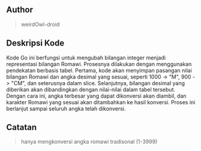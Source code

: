 ## Author
> weirdOwl-droid

## Deskripsi Kode
Kode Go ini berfungsi untuk mengubah bilangan integer menjadi representasi bilangan Romawi. Prosesnya dilakukan dengan menggunakan pendekatan berbasis tabel. Pertama, kode akan menyimpan pasangan nilai bilangan Romawi dan angka desimal yang sesuai, seperti 1000 -> "M", 900 -> "CM", dan seterusnya dalam slice. Selanjutnya, bilangan desimal yang diberikan akan dibandingkan dengan nilai-nilai dalam tabel tersebut. Dengan cara ini, angka terbesar yang dapat dikonversi akan diambil, dan karakter Romawi yang sesuai akan ditambahkan ke hasil konversi. Proses ini berlanjut sampai seluruh angka telah dikonversi.

## Catatan
> hanya mengkonversi angka romawi tradisonal (1-3999)
